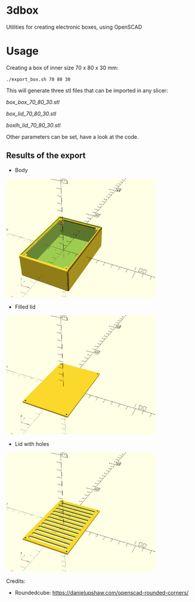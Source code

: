 # 3dbox
Utilities for creating electronic boxes, using OpenSCAD

# Usage

Creating a box of inner size 70 x 80 x 30 mm:
```
./export_box.sh 70 80 30
```
This will generate three stl files that can be imported in any slicer:

*box_box_70_80_30.stl*

*box_lid_70_80_30.stl*

*boxlh_lid_70_80_30.stl*

Other parameters can be set, have a look at the code.


## Results of the export

- Body
<img src="https://github.com/cpetra/3d/blob/master/data/box_body.png?raw=true" alt="body" style="width:400px;"/>

- Filled lid
<img src="https://github.com/cpetra/3d/blob/master/data/lid1.png?raw=true" alt="body" style="width:400px;"/>

- Lid with holes

<img src="https://github.com/cpetra/3d/blob/master/data/lid2.png?raw=true" alt="body" style="width:400px;"/>

Credits:
 - Roundedcube: https://danielupshaw.com/openscad-rounded-corners/

